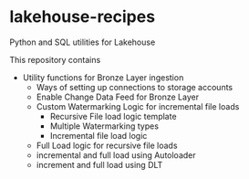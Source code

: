 # lakehouse-recipes
Python and SQL utilities for Lakehouse

This repository contains
- Utility functions for Bronze Layer ingestion
    - Ways of setting up connections to storage accounts    
    - Enable Change Data Feed for Bronze Layer
    - Custom Watermarking Logic for incremental file loads
        - Recursive File load logic template
        - Multiple Watermarking types
        - Incremental file load logic 
    - Full Load logic for recursive file loads
    - incremental and full load using Autoloader
    - increment and full load using DLT
